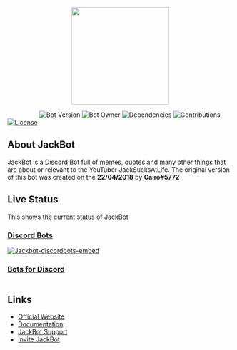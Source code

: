 <p align="center"><img src="https://i.imgur.com/iAMBKjV.png" width="219" height="219" />

&nbsp;&nbsp;&nbsp;&nbsp;&nbsp;&nbsp;&nbsp;&nbsp;&nbsp;&nbsp;&nbsp;&nbsp;&nbsp;&nbsp;&nbsp;&nbsp;&nbsp;
![Bot Version](https://img.shields.io/badge/bot%20version-v2.2.0-blue.svg)
![Bot Owner](https://img.shields.io/badge/botowner-Cairo%235772-yellow.svg)
![Dependencies](https://img.shields.io/badge/dependencies-up%20to%20date-brightgreen.svg)
![Contributions](https://img.shields.io/badge/contributions-welcome-orange.svg)
[![License](https://img.shields.io/badge/license-AGPL%203.0-red.svg)](https://github.com/Cairo2k18/jackbot/blob/master/LICENSE)</p>

## About JackBot
JackBot is a Discord Bot full of memes, quotes and many other things that are about or relevant to the YouTuber JackSucksAtLife. The original version of this bot was created on the **22/04/2018** by **Cairo#5772**

## Live Status
This shows the current status of JackBot

### [Discord Bots](https://discordbots.org)
<p><a href="https://discordbots.org/bot/437439973751521280"><img src="https://discordbots.org/api/widget/437439973751521280.svg?usernamecolor=FFFFFF&amp;topcolor=2C2F33" alt="Jackbot-discordbots-embed" /></a></p>

### [Bots for Discord](https://botsfordiscord.com)
<p><a href="https://botsfordiscord.com/bot/437439973751521280"><img src="https://botsfordiscord.com/api/v1/bots/437439973751521280/embed?theme=dark" alt="" /></a></p>

## Links
* [Official Website](https://jackbot.js.org)
* [Documentation](https://jackbot.js.org/docs)
* [JackBot Support](https://discord.gg/AWEvbyb)
* [Invite JackBot](https://discordapp.com/oauth2/authorize?client_id=437439973751521280&scope=bot&permissions=8)
